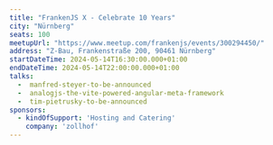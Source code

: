 ```yaml
---
title: "FrankenJS X - Celebrate 10 Years"
city: "Nürnberg"
seats: 100
meetupUrl: "https://www.meetup.com/frankenjs/events/300294450/"
address: "Z-Bau, Frankenstraße 200, 90461 Nürnberg"
startDateTime: 2024-05-14T16:30:00.000+01:00
endDateTime: 2024-05-14T22:00:00.000+01:00
talks:
  -  manfred-steyer-to-be-announced
  -  analogjs-the-vite-powered-angular-meta-framework
  -  tim-pietrusky-to-be-announced
sponsors:
  - kindOfSupport: 'Hosting and Catering'
    company: 'zollhof'
---
```


